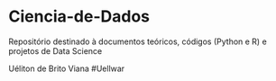 # Ciencia-de-Dados
Repositório destinado à documentos teóricos, códigos (Python e R) e projetos de Data Science

Uéliton de Brito Viana
#Uellwar
